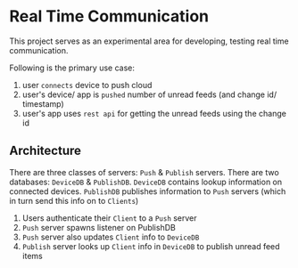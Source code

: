 Real Time Communication
=======================
This project serves as an experimental area for developing, testing real time communication.

Following is the primary use case:

1. user `connects` device to push cloud
1. user's device/ app is `pushed` number of unread feeds (and change id/ timestamp)
1. user's app uses `rest api` for getting the unread feeds using the change id

Architecture
------------
There are three classes of servers: `Push` & `Publish` servers. There are two databases: `DeviceDB` & `PublishDB`. `DeviceDB` contains lookup information on connected devices. `PublishDB` publishes information to `Push` servers (which in turn send this info on to `Clients`)

1. Users authenticate their `Client` to a `Push` server
1. `Push` server spawns listener on PublishDB
1. `Push` server also updates `Client` info to `DeviceDB`
1. `Publish` server looks up `Client` info in `DeviceDB` to publish unread feed items



